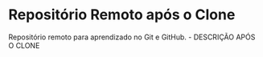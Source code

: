 # Repositório Remoto após o Clone
Repositório remoto para aprendizado no Git e GitHub. - DESCRIÇÃO APÓS O CLONE
